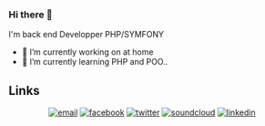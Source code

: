 ### Hi there 👋

I'm back end Developper PHP/SYMFONY

- 🔭 I’m currently working on at home
- 🌱 I’m currently learning PHP and POO..

## Links

<p align="center">
  <a href="mailto:gwendal.bescont@gmail.com"><img src="https://img.icons8.com/color/96/000000/gmail.png" alt="email"/></a>
  <a href="https://www.facebook.com/bescontgwendal"><img src="https://img.icons8.com/color/96/000000/facebook.png" alt="facebook"/></a>
  <a href="https://twitter.com/BescontG"><img src="https://img.icons8.com/color/96/000000/twitter-squared.png" alt="twitter"/></a>
  <a href="https://soundcloud.com/touevukantabu"><img src="https://img.icons8.com/color/96/000000/soundcloud.png" alt="soundcloud"/></a>
  <a href="https://www.facebook.com/bescontgwendal"><img src="https://img.icons8.com/color/96/000000/linkedin.png" alt="linkedin"/></a>
</p>
